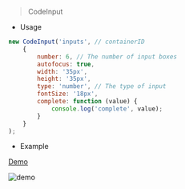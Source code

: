 > CodeInput

* Usage

```javascript
new CodeInput('inputs', // containerID
    {
        number: 6, // The number of input boxes
        autofocus: true,
        width: '35px',
        height: '35px',
        type: 'number', // The type of input
        fontSize: '18px',
        complete: function (value) {
            console.log('complete', value);
        }
    }
);
```

* Example

[Demo](./example.html)

![demo](../assets/codeInput.gif)